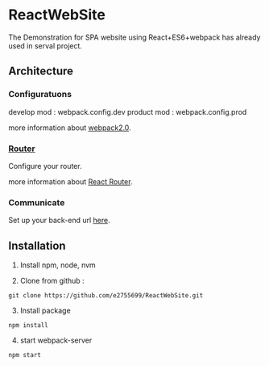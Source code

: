 # ReactWebSite

The Demonstration for SPA website using React+ES6+webpack has already used in serval project.

## Architecture

### Configuratuons 

develop mod : webpack.config.dev
product mod : webpack.config.prod

more information about [webpack2.0](https://webpack.js.org/).

### [Router](https://github.com/e2755699/ReactWebSite/blob/master/app/routes.js)

Configure your router.

more information about [React Router](https://github.com/ReactTraining/react-router/).

### Communicate

Set up your back-end url [here](https://github.com/e2755699/ReactWebSite/blob/master/app/consts.js).

## Installation

1. Install npm, node, nvm

2. Clone from github : 
```
git clone https://github.com/e2755699/ReactWebSite.git
```

3. Install package
```
npm install
```

4. start webpack-server
```
npm start
```
